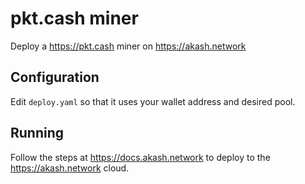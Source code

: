 # pkt.cash miner

Deploy a https://pkt.cash miner on https://akash.network

## Configuration

Edit `deploy.yaml` so that it uses your wallet address and desired pool.

## Running

Follow the steps at https://docs.akash.network to deploy to the https://akash.network cloud.

